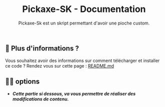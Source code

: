 <h1 align="center">Pickaxe-SK - Documentation</h1>
<p align="center">Pickaxe-Sk est un skript permettant d'avoir une pioche custom.</p><br />

## 🏹 Plus d'informations ?
Vous souhaitez avoir des informations sur comment télécharger et installer ce code ?
Rendez vous sur cette page : [README.md](https://github.com/MaxouLeKangou/Pickaxe-SK/blob/main/README.md)

## 👨‍💻 options
- **_Cette partie si dessous, va vous permettre de réaliser des modifications de contenu._**
